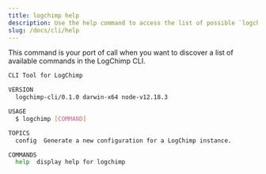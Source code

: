 ```yaml
---
title: logchimp help
description: Use the help command to access the list of possible `logchimp` commands when required.
slug: /docs/cli/help
---
```


This command is your port of call when you want to discover a list of available commands in the LogChimp CLI.

```bash
CLI Tool for LogChimp

VERSION
  logchimp-cli/0.1.0 darwin-x64 node-v12.18.3

USAGE
  $ logchimp [COMMAND]

TOPICS
  config  Generate a new configuration for a LogChimp instance.

COMMANDS
  help  display help for logchimp
```
